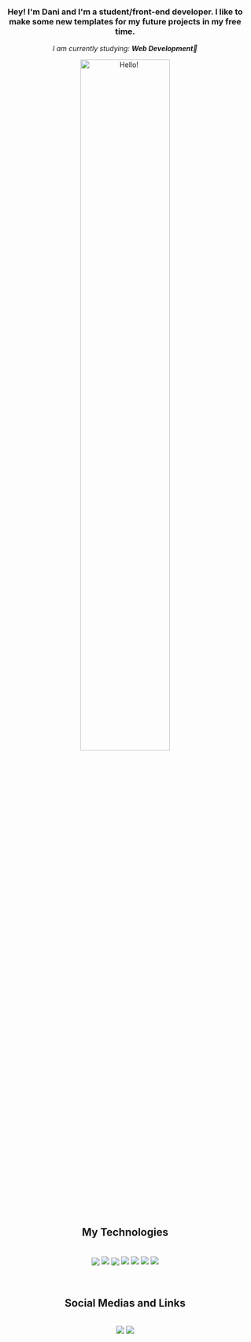 <div align='center'>
  <h3>
    Hey! I'm Dani and I'm a student/front-end developer. I like to make some new templates for my future projects in my free time.
  </h3>
  <i>I am currently studying: <b>Web Development📱</b></i>
</div>
<p align="center">
  <img width=60% alt="Hello!" src="https://tenor.com/vAA3ASDwahh.gif">

</p>
<!--  My Technologies and my Badges  -->
<div align='center'>
<h2 align='center'>My Technologies</h2><br>
  <img style="margin-top: 5px;"align="center" src='https://img.shields.io/badge/JavaScript-F7DF1E?style=for-the-badge&logo=javascript&logoColor=black'>
  <img align="center" src="https://img.shields.io/badge/github-%23121011.svg?style=for-the-badge&logo=github&logoColor=white">
  <img style="margin-top: 5px;" align="center" src='https://img.shields.io/badge/Microsoft_Office-D83B01?style=for-the-badge&logo=microsoft-office&logoColor=white'>
  <img align="center" src='https://img.shields.io/badge/html5-%23E34F26.svg?style=for-the-badge&logo=html5&logoColor=white'>
  <img align="center" src='https://img.shields.io/badge/css3-%231572B6.svg?style=for-the-badge&logo=css3&logoColor=white'>
  <img align="center" src="https://img.shields.io/badge/Visual%20Studio%20Code-0078d7.svg?style=for-the-badge&logo=visual-studio-code&logoColor=white">
  <img align="center" src="https://img.shields.io/badge/react-%2320232a.svg?style=for-the-badge&logo=react&logoColor=%2361DAFB">
</div>
<br>
<br>
<!--  My Social Medias and some Links  -->
<h2 align='center'>Social Medias and Links</h2><br>

<div align="center">
  <a href="mailto:danirizky704@gmail.com" target="blank"><img src="https://img.shields.io/badge/Gmail-D14836?style=for-the-badge&logo=gmail&logoColor=white"></a>
  <a href="https://www.linkedin.com/in/dani-rizky/" target="blank"><img src="https://img.shields.io/badge/linkedin-%230077B5.svg?style=for-the-badge&logo=linkedin&logoColor=white"/></a>
</div>
